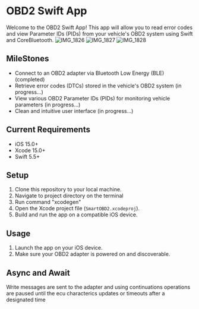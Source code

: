 # OBD2 Swift App

Welcome to the OBD2 Swift App! This app will allow you to read error codes and view Parameter IDs (PIDs) from your vehicle's OBD2 system using Swift and CoreBluetooth.
![IMG_1826](https://github.com/kkonteh97/SmartOBD2/assets/55326260/3449cc92-82eb-4dc5-a31d-a7008758740e)
![IMG_1827](https://github.com/kkonteh97/SmartOBD2/assets/55326260/52dbd5d4-261c-43da-9e74-69b3bca8b01d)
![IMG_1828](https://github.com/kkonteh97/SmartOBD2/assets/55326260/f3dd2720-f4c9-40ed-a197-4b44e5afe3a7)

## MileStones

- Connect to an OBD2 adapter via Bluetooth Low Energy (BLE) (completed)
- Retrieve error codes (DTCs) stored in the vehicle's OBD2 system (in progress...)
- View various OBD2 Parameter IDs (PIDs) for monitoring vehicle parameters (in progress...)
- Clean and intuitive user interface (in progress...)

## Current Requirements

- iOS 15.0+
- Xcode 15.0+
- Swift 5.5+

## Setup

1. Clone this repository to your local machine.
2. Navigate to project directory on the terminal
3. Run command "xcodegen"
4. Open the Xcode project file (`SmartOBD2.xcodeproj`).
5. Build and run the app on a compatible iOS device.

## Usage

1. Launch the app on your iOS device.
2. Make sure your OBD2 adapter is powered on and discoverable.


## Async and Await

Write messages are sent to the adapter and using continuations operations are paused until the ecu characterics updates or timeouts after a designated time

